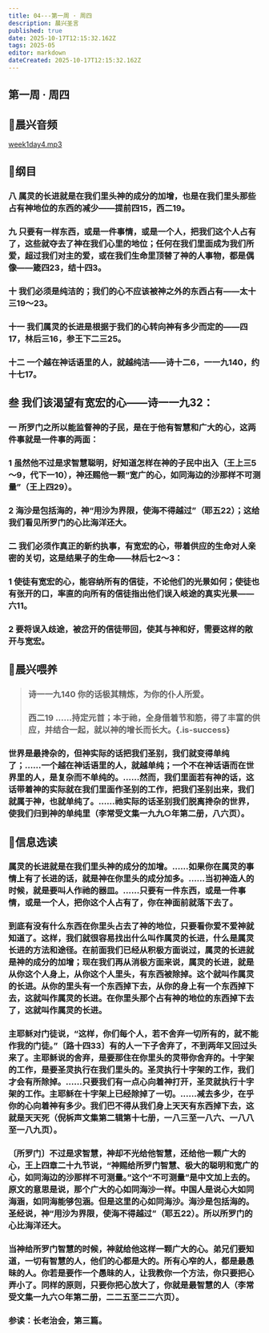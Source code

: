 ```yaml
---
title: 04---第一周 · 周四
description: 晨兴圣言
published: true
date: 2025-10-17T12:15:32.162Z
tags: 2025-05
editor: markdown
dateCreated: 2025-10-17T12:15:32.162Z
---
```


## 第一周 · 周四
## 🎵晨兴音频

[week1day4.mp3](attachment:6ccc05cb-7dc1-4210-8b60-bfa3e254630e:week1day4.mp3)

## 📖纲目

### 八    属灵的长进就是在我们里头神的成分的加增，也是在我们里头那些占有神地位的东西的减少——提前四15，西二19。

### 九    只要有一样东西，或是一件事情，或是一个人，把我们这个人占有了，这些就夺去了神在我们心里的地位；任何在我们里面成为我们所爱，超过我们对主的爱，或在我们生命里顶替了神的人事物，都是偶像——箴四23，结十四3。

### 十    我们必须是纯洁的；我们的心不应该被神之外的东西占有——太十三19～23。

### 十一    我们属灵的长进是根据于我们的心转向神有多少而定的——四17，林后三16，参王下二三25。

### 十二    一个越在神话语里的人，就越纯洁——诗十二6，一一九140，约十七17。

## 叁    我们该渴望有宽宏的心——诗一一九32：

### 一    所罗门之所以能监督神的子民，是在于他有智慧和广大的心，这两件事就是一件事的两面：

### 1    虽然他不过是求智慧聪明，好知道怎样在神的子民中出入（王上三5～9，代下一10），神还赐他一颗“宽广的心，如同海边的沙那样不可测量”（王上四29）。

### 2    海沙是包括海的，神“用沙为界限，使海不得越过”（耶五22）；这给我们看见所罗门的心比海洋还大。

### 二    我们必须作真正的新约执事，有宽宏的心，带着供应的生命对人亲密的关切，这是结果子的生命——林后七2～3：

### 1    使徒有宽宏的心，能容纳所有的信徒，不论他们的光景如何；使徒也有张开的口，率直的向所有的信徒指出他们误入岐途的真实光景——六11。

### 2    要将误入歧途，被岔开的信徒带回，使其与神和好，需要这样的敞开与宽宏。

## 📖晨兴喂养

>### 诗一一九140    你的话极其精炼，为你的仆人所爱。
>
>### 西二19    ……持定元首；本于祂，全身借着节和筋，得了丰富的供应，并结合一起，就以神的增长而长大。{.is-success}

### 世界是最搀杂的，但神实际的话把我们圣别，我们就变得单纯了；……一个越在神话语里的人，就越单纯；一个不在神话语而在世界里的人，是复杂而不单纯的。……然而，我们里面若有神的话，这话带着神的实际就在我们里面作圣别的工作，把我们圣别出来，我们就属于神，也就单纯了。……祂实际的话圣别我们脱离搀杂的世界，使我们归到神的单纯里（李常受文集一九九○年第二册，八六页）。

## 📖信息选读

### 属灵的长进就是在我们里头神的成分的加增。……如果你在属灵的事情上有了长进的话，就是神在你里头的成分加多。……当初神造人的时候，就是要叫人作祂的器皿。……只要有一件东西，或是一件事情，或是一个人，把你这个人占有了，你在神面前就落下去了。

### 到底有没有什么东西在你里头占去了神的地位，只要看你爱不爱神就知道了。这样，我们就很容易找出什么叫作属灵的长进，什么是属灵长进的方法和途径。在前面我们已经从积极方面说过，属灵的长进就是神的成分的加增；现在我们再从消极方面来说，属灵的长进，就是从你这个人身上，从你这个人里头，有东西被除掉。这个就叫作属灵的长进。从你的里头有一个东西掉下去，从你的身上有一个东西掉下去，这就叫作属灵的长进。在你里头那个占有神的地位的东西掉下去了，这就叫作属灵的长进。

### 主耶稣对门徒说，“这样，你们每个人，若不舍弃一切所有的，就不能作我的门徒。”〔路十四33〕有的人一下子舍弃了，不到两年又回过头来了。主耶稣说的舍弃，是要那住在你里头的灵带你舍弃的。十字架的工作，是要圣灵执行在我们里头的。圣灵执行十字架的工作，我们才会有所除掉。……只要我们有一点心向着神打开，圣灵就执行十字架的工作。主耶稣在十字架上已经除掉了一切。……减去多少，在乎你的心向着神有多少。我们巴不得从我们身上天天有东西掉下去，这就是天天死（倪柝声文集第二辑第十七册，一八三至一八六、一八八至一八九页）。

### 〔所罗门〕不过是求智慧，神却不光给他智慧，还给他一颗广大的心，王上四章二十九节说，“神赐给所罗门智慧、极大的聪明和宽广的心，如同海边的沙那样不可测量。”这个“不可测量”是中文加上去的。原文的意思是说，那个广大的心如同海沙一样。中国人是说心大如同海涵，如同海能够包涵。但是这里的心如同海沙。海沙是包括海的。圣经说，神“用沙为界限，使海不得越过”（耶五22）。所以所罗门的心比海洋还大。

### 当神给所罗门智慧的时候，神就给他这样一颗广大的心。弟兄们要知道，一切有智慧的人，他们的心都是大的。所有心窄的人，都是最愚昧的人。你若是要作一个愚昧的人，让我教你一个方法，你只要把心弄小了。同样的原则，只要你把心放大了，你就是最智慧的人（李常受文集一九六○年第二册，二二五至二二六页）。

### 参读：长老治会，第三篇。
<!-- Google tag (gtag.js) -->
<script async src="https://www.googletagmanager.com/gtag/js?id=G-1P8709Z16T"></script>
<script>
  window.dataLayer = window.dataLayer || [];
  function gtag(){dataLayer.push(arguments);}
  gtag('js', new Date());

  gtag('config', 'G-1P8709Z16T');
</script>